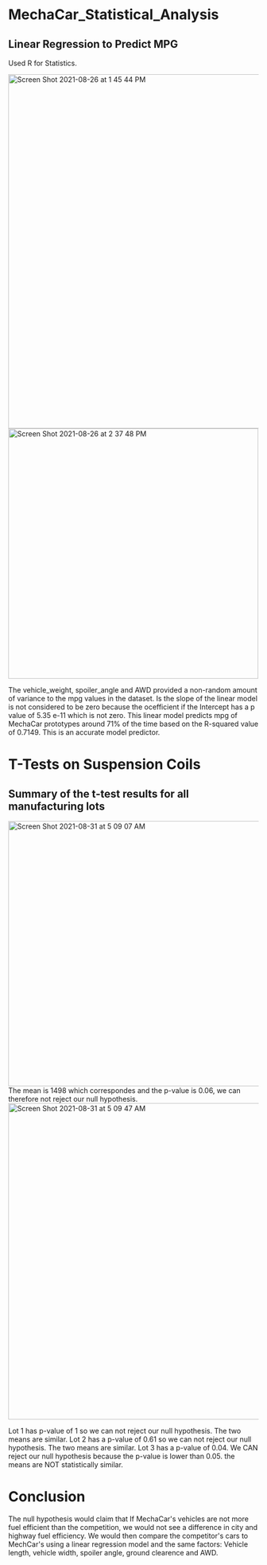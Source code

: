 


# MechaCar_Statistical_Analysis

## Linear Regression to Predict MPG

Used R for Statistics.

<img width="712" alt="Screen Shot 2021-08-26 at 1 45 44 PM" src="https://user-images.githubusercontent.com/14239715/131011083-6ca7892a-cd8b-4a7d-b788-c831f51caf19.png">

<img width="503" alt="Screen Shot 2021-08-26 at 2 37 48 PM" src="https://user-images.githubusercontent.com/14239715/131017858-9259a17c-50ef-4693-b320-f7787a038518.png">

The vehicle_weight, spoiler_angle and AWD provided a non-random amount of variance to the mpg values in the dataset. 
Is the slope of the linear model is not considered to be zero because the ocefficient if the Intercept has a p value of 5.35 e-11 which is not zero.
This linear model predicts mpg of MechaCar prototypes around 71% of the time based on the R-squared value of 0.7149. This is an accurate model predictor. 


# T-Tests on Suspension Coils

## Summary of the t-test results for all manufacturing lots

<img width="533" alt="Screen Shot 2021-08-31 at 5 09 07 AM" src="https://user-images.githubusercontent.com/14239715/131477358-c8a8001a-c62f-4596-833d-a318844619bc.png">
The mean is 1498 which correspondes and the p-value is 0.06, we can therefore not reject our null hypothesis. 

<img width="636" alt="Screen Shot 2021-08-31 at 5 09 47 AM" src="https://user-images.githubusercontent.com/14239715/131477398-74bc7640-449a-4fca-8b42-98a40d5a92d9.png">

Lot 1 has p-value of 1 so we can not reject our null hypothesis. The two means are similar.
Lot 2 has a p-value of 0.61 so we can not reject our null hypothesis. The two means are similar.
Lot 3 has a p-value of 0.04. We CAN reject our null hypothesis because the p-value is lower than 0.05. the means are NOT statistically similar. 

# Conclusion

The null hypothesis would claim that If MechaCar's vehicles are not more fuel efficient than the competition, we would not see a difference in city and highway fuel efficiency. We would then compare the competitor's cars to MechCar's using a linear regression model and the same factors: Vehicle length, vehicle width, spoiler angle, ground clearence and AWD. 

